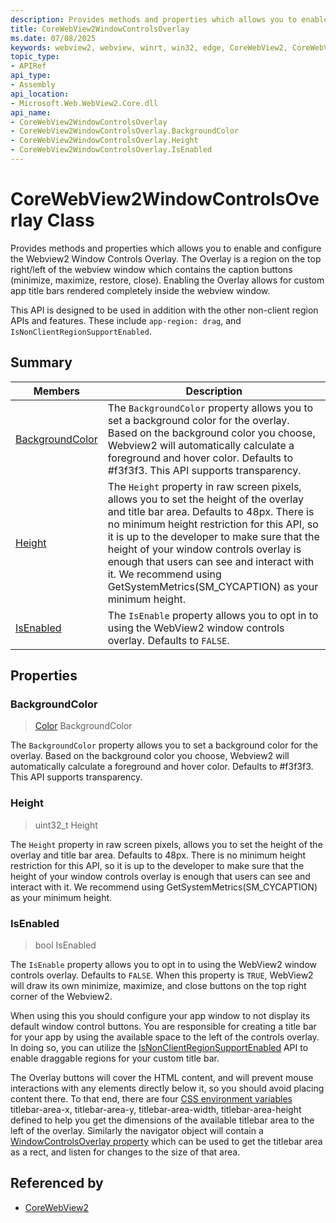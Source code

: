 ```yaml
---
description: Provides methods and properties which allows you to enable and configure the Webview2 Window Controls Overlay. The Overlay is a region on the top right/left of the webview window which contains the caption buttons (minimize, maximize, restore, close). Enabling the Overlay allows for custom app title bars rendered completely inside the webview window.
title: CoreWebView2WindowControlsOverlay
ms.date: 07/08/2025
keywords: webview2, webview, winrt, win32, edge, CoreWebView2, CoreWebView2Controller, browser control, edge html, CoreWebView2WindowControlsOverlay
topic_type:
- APIRef
api_type:
- Assembly
api_location:
- Microsoft.Web.WebView2.Core.dll
api_name:
- CoreWebView2WindowControlsOverlay
- CoreWebView2WindowControlsOverlay.BackgroundColor
- CoreWebView2WindowControlsOverlay.Height
- CoreWebView2WindowControlsOverlay.IsEnabled
---
```


# CoreWebView2WindowControlsOverlay Class



Provides methods and properties which allows you to enable and configure the Webview2 Window Controls Overlay. The Overlay is a region on the top right/left of the webview window which contains the caption buttons (minimize, maximize, restore, close). Enabling the Overlay allows for custom app title bars rendered completely inside the webview window.

This API is designed to be used in addition with the other non-client region APIs and features. These include `app-region: drag`, and `IsNonClientRegionSupportEnabled`.


## Summary

Members|Description
--|--
[BackgroundColor](#backgroundcolor) | The `BackgroundColor` property allows you to set a background color for the overlay. Based on the background color you choose, Webview2 will automatically calculate a foreground and hover color. Defaults to #f3f3f3. This API supports transparency.
[Height](#height) | The `Height` property in raw screen pixels, allows you to set the height of the overlay and title bar area. Defaults to 48px. There is no minimum height restriction for this API, so it is up to the developer to make sure that the height of your window controls overlay is enough that users can see and interact with it. We recommend using GetSystemMetrics(SM_CYCAPTION) as your minimum height.
[IsEnabled](#isenabled) | The `IsEnable` property allows you to opt in to using the WebView2 window controls overlay. Defaults to `FALSE`.

## Properties

### BackgroundColor

>  [Color](/uwp/api/Windows.UI.Color) BackgroundColor

The `BackgroundColor` property allows you to set a background color for the overlay. Based on the background color you choose, Webview2 will automatically calculate a foreground and hover color. Defaults to #f3f3f3. This API supports transparency.

### Height

>  uint32_t Height

The `Height` property in raw screen pixels, allows you to set the height of the overlay and title bar area. Defaults to 48px. There is no minimum height restriction for this API, so it is up to the developer to make sure that the height of your window controls overlay is enough that users can see and interact with it. We recommend using GetSystemMetrics(SM_CYCAPTION) as your minimum height.


### IsEnabled

>  bool IsEnabled

The `IsEnable` property allows you to opt in to using the WebView2 window controls overlay. Defaults to `FALSE`. When this property is `TRUE`, WebView2 will draw its own minimize, maximize, and close buttons on the top right corner of the Webview2. 

When using this you should configure your app window to not display its default window control buttons. You are responsible for creating a title bar for your app by using the available space to the left of the controls overlay. In doing so, you can utilize the [IsNonClientRegionSupportEnabled](https://learn.microsoft.com/en-us/microsoft-edge/webview2/reference/win32/icorewebview2settings9?view=webview2-1.0.2739.15) API to enable draggable regions for your custom title bar.

The Overlay buttons will cover the HTML content, and will prevent mouse interactions with any elements directly below it, so you should avoid placing content there. To that end, there are four [CSS environment variables](https://developer.mozilla.org/en-US/docs/Web/API/Window_Controls_Overlay_API#css_environment_variables) titlebar-area-x, titlebar-area-y, titlebar-area-width, titlebar-area-height defined to help you get the dimensions of the available titlebar area to the left of the overlay. Similarly the navigator object will contain a [WindowControlsOverlay property](https://developer.mozilla.org/en-US/docs/Web/API/WindowControlsOverlay) which can be used to get the titlebar area as a rect, and listen for changes to the size of that area.





## Referenced by

- [CoreWebView2](corewebview2.md)
